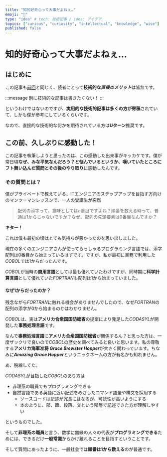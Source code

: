 ```yaml
---
title: "知的好奇心って大事だよねぇ…"
emoji: "👀"
type: "idea" # tech: 技術記事 / idea: アイデア
topics: ["curious", "curiosity", "intellectual", "knowledge", "wise"]
published: false
---
```

# 知的好奇心って大事だよねぇ…

## はじめに

この記事も[前回](https://zenn.dev/masaru_kitajima/articles/words-have-meanings)と同じく、読者にとって**技術的な*直接のメリット***は皆無です。

:::message
別に技術的な記事は書きたくない！
:::

というわけではないのですが、**実用的な技術的記事は多くの方が寄稿**されていて、しかも僕が参考にしているくらいです。

なので、直接的な技術的な何かを期待されている方は**Uターン**推奨です。

## この前、久しぶりに感動した！

この記事を執筆しようと思ったのは、この感動した出来事がキッカケです。僕が常日頃**なぜ、みな平気なんだろう？**と悩んでいるというか、嘆いていたところにフト舞い込んだ**質問とその後のやり取り**に感動したんです。

### その質問とは？

僕がプライベートで教えている、ITエンジニアのステップアップを目指す方向けのマンツーマンレッスンで、一人の受講生が突然

> 配列の添字って、意味としては$n$番目ですよね？順番を数える時って、普通は$1$からじゃないですか？なぜ、配列の先頭要素は$0$番目なんですか？

**キター！**

これは僕も最初の頃はとても気持ちが悪かったのを思い出しました。

現在の多くのエンジニアさんが使ってらっしゃるプログラミング言語では、添字配列は$0$番目から始まっているはずです。ですが、私が最初に業務で利用した*COBOL*では$1$からだったんです。

*COBOL*が当時の**商用言語**としては最も優れていたわけですが、同時期に**科学計算言語**として優れていた*FORTRAN*も配列は$1$から始まっていました。

#### なぜ$1$からだったのか？

残念ながら*FORTRAN*に触れる機会がありませんでしたので、なぜ*FORTRAN*の配列の添字が$0$から始まるのかはわかりません。

*COBOL*は、実は**アメリカ合衆国国防総省**の提案により発足した*CODASYL*が開発した**事務処理言語**です。

なんで**事務処理言語**に**アメリカ合衆国国防総省**が関係するん？と思った方は、一度ザックリで良いので*COBOL*の歴史を調べてみると良いと思います。私の尊敬する**アメリカ海軍准将 *Grace Brewster Hopper***が大きく関わっています。ちなみに***Amazing Grace Hopper***というニックネームの方が有名かも知れません。

あ、脱線してた。

*CODASYL*が目指した*COBOL*のあり方は

- 非理系の職員でもプログラミングできる
- 自然言語である英語に近い記述をめざしたコマンド語彙や構文を採用する
  - ソースコードは記述が冗長にはなるが、可読性が高いようにする
  - 本のように、部、節、段落、文という階層で記述できた方が理解しやすい

というものでした。

そして**非理系の職員**と言う、数学に無縁の人々の代表が**プログラミングできる**ためには、できるだけ**一般常識**からかけ離れることを目指すということです。

そして質問にあったように、一般社会では**順番は$1$から数える**のが普通です。